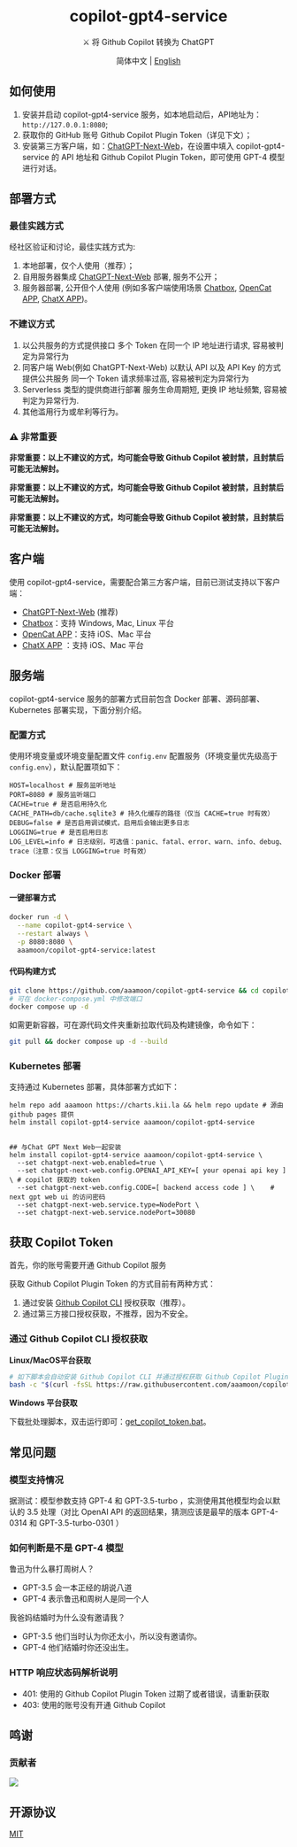 <h1 align="center">copilot-gpt4-service</h1>

<p align="center">
⚔️ 将 Github Copilot 转换为 ChatGPT
</p>

<p align="center">
简体中文 | <a href="README_EN.md">English</a>
</p>

## 如何使用

1. 安装并启动 copilot-gpt4-service 服务，如本地启动后，API地址为：`http://127.0.0.1:8080`;
2. 获取你的 GitHub 账号 Github Copilot Plugin Token（详见下文）；
3. 安装第三方客户端，如：[ChatGPT-Next-Web](https://github.com/ChatGPTNextWeb/ChatGPT-Next-Web)，在设置中填入 copilot-gpt4-service 的 API 地址和 Github Copilot Plugin Token，即可使用 GPT-4 模型进行对话。

## 部署方式

### 最佳实践方式

经社区验证和讨论，最佳实践方式为:

1. 本地部署，仅个人使用（推荐）；
2. 自用服务器集成 [ChatGPT-Next-Web](https://github.com/ChatGPTNextWeb/ChatGPT-Next-Web) 部署, 服务不公开；
3. 服务器部署, 公开但个人使用 (例如多客户端使用场景 [Chatbox](https://github.com/Bin-Huang/chatbox), [OpenCat APP](https://opencat.app/), [ChatX APP](https://apps.apple.com/us/app/chatx-ai-chat-client/id6446304087))。

### 不建议方式
1. 以公共服务的方式提供接口
    多个 Token 在同一个 IP 地址进行请求, 容易被判定为异常行为
2. 同客户端 Web(例如 ChatGPT-Next-Web) 以默认 API 以及 API Key 的方式提供公共服务
    同一个 Token 请求频率过高, 容易被判定为异常行为
3. Serverless 类型的提供商进行部署
    服务生命周期短, 更换 IP 地址频繁, 容易被判定为异常行为.
4. 其他滥用行为或牟利等行为。

### ⚠️ 非常重要

**非常重要：以上不建议的方式，均可能会导致 Github Copilot 被封禁，且封禁后可能无法解封。**

**非常重要：以上不建议的方式，均可能会导致 Github Copilot 被封禁，且封禁后可能无法解封。**

**非常重要：以上不建议的方式，均可能会导致 Github Copilot 被封禁，且封禁后可能无法解封。**

## 客户端

使用 copilot-gpt4-service，需要配合第三方客户端，目前已测试支持以下客户端：

- [ChatGPT-Next-Web](https://github.com/ChatGPTNextWeb/ChatGPT-Next-Web) (推荐)
- [Chatbox](https://github.com/Bin-Huang/chatbox)：支持 Windows, Mac, Linux 平台
- [OpenCat APP](https://opencat.app/)：支持 iOS、Mac 平台
- [ChatX APP](https://apps.apple.com/us/app/chatx-ai-chat-client/id6446304087) ：支持 iOS、Mac 平台

## 服务端

copilot-gpt4-service 服务的部署方式目前包含 Docker 部署、源码部署、Kubernetes 部署实现，下面分别介绍。

### 配置方式

使用环境变量或环境变量配置文件 `config.env` 配置服务（环境变量优先级高于 `config.env`），默认配置项如下：  

```env
HOST=localhost # 服务监听地址
PORT=8080 # 服务监听端口
CACHE=true # 是否启用持久化
CACHE_PATH=db/cache.sqlite3 # 持久化缓存的路径（仅当 CACHE=true 时有效）
DEBUG=false # 是否启用调试模式，启用后会输出更多日志
LOGGING=true # 是否启用日志
LOG_LEVEL=info # 日志级别，可选值：panic、fatal、error、warn、info、debug、trace（注意：仅当 LOGGING=true 时有效）
```

### Docker 部署

#### 一键部署方式

```bash
docker run -d \
  --name copilot-gpt4-service \
  --restart always \
  -p 8080:8080 \
  aaamoon/copilot-gpt4-service:latest
```

#### 代码构建方式

```bash
git clone https://github.com/aaamoon/copilot-gpt4-service && cd copilot-gpt4-service
# 可在 docker-compose.yml 中修改端口  
docker compose up -d
```

如需更新容器，可在源代码文件夹重新拉取代码及构建镜像，命令如下：  

```bash
git pull && docker compose up -d --build
```

### Kubernetes 部署

支持通过 Kubernetes 部署，具体部署方式如下：

```shell
helm repo add aaamoon https://charts.kii.la && helm repo update # 源由 github pages 提供
helm install copilot-gpt4-service aaamoon/copilot-gpt4-service


## 与Chat GPT Next Web一起安装
helm install copilot-gpt4-service aaamoon/copilot-gpt4-service \
  --set chatgpt-next-web.enabled=true \
  --set chatgpt-next-web.config.OPENAI_API_KEY=[ your openai api key ] \ # copilot 获取的 token
  --set chatgpt-next-web.config.CODE=[ backend access code ] \    # next gpt web ui 的访问密码
  --set chatgpt-next-web.service.type=NodePort \
  --set chatgpt-next-web.service.nodePort=30080
```

## 获取 Copilot Token

首先，你的账号需要开通 Github Copilot 服务

获取 Github Copilot Plugin Token 的方式目前有两种方式：

1. 通过安装 [Github Copilot CLI](https://githubnext.com/projects/copilot-cli/) 授权获取（推荐）。
2. 通过第三方接口授权获取，不推荐，因为不安全。

### 通过 Github Copilot CLI 授权获取

**Linux/MacOS平台获取**

```bash
# 如下脚本会自动安装 Github Copilot CLI 并通过授权获取 Github Copilot Plugin Token 
bash -c "$(curl -fsSL https://raw.githubusercontent.com/aaamoon/copilot-gpt4-service/master/shells/get_copilot_token.sh)"
```

**Windows 平台获取**

下载批处理脚本，双击运行即可：[get_copilot_token.bat](https://raw.githubusercontent.com/aaamoon/copilot-gpt4-service/master/shells/get_copilot_token.bat)。

## 常见问题

### 模型支持情况

据测试：模型参数支持 GPT-4 和 GPT-3.5-turbo ，实测使用其他模型均会以默认的 3.5 处理（对比 OpenAI API 的返回结果，猜测应该是最早的版本 GPT-4-0314 和 GPT-3.5-turbo-0301 ）

### 如何判断是不是 GPT-4 模型

鲁迅为什么暴打周树人？

- GPT-3.5 会一本正经的胡说八道
- GPT-4 表示鲁迅和周树人是同一个人

我爸妈结婚时为什么没有邀请我？

- GPT-3.5 他们当时认为你还太小，所以没有邀请你。
- GPT-4 他们结婚时你还没出生。

### HTTP 响应状态码解析说明

- 401: 使用的 Github Copilot Plugin Token 过期了或者错误，请重新获取
- 403: 使用的账号没有开通 Github Copilot


## 鸣谢

### 贡献者

<a href="https://github.com/aaamoon/copilot-gpt4-service/graphs/contributors">
  <img src="https://contrib.rocks/image?repo=aaamoon/copilot-gpt4-service&anon=0" />
</a>

## 开源协议

[MIT](https://opensource.org/license/mit/)
